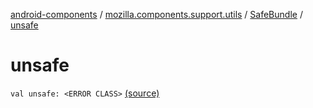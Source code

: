 [android-components](../../index.md) / [mozilla.components.support.utils](../index.md) / [SafeBundle](index.md) / [unsafe](./unsafe.md)

# unsafe

`val unsafe: <ERROR CLASS>` [(source)](https://github.com/mozilla-mobile/android-components/blob/master/components/support/utils/src/main/java/mozilla/components/support/utils/SafeBundle.kt#L18)